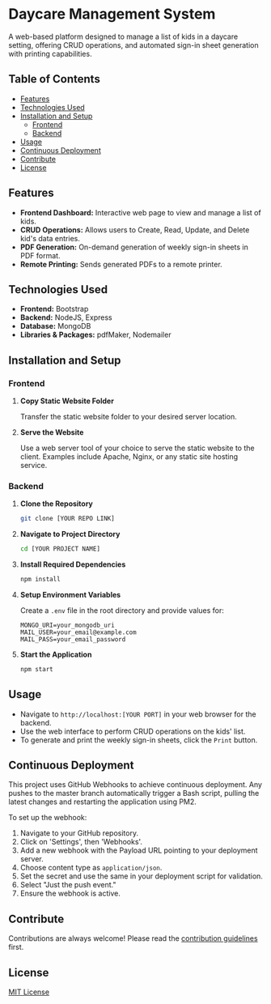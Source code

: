 # Daycare Management System

A web-based platform designed to manage a list of kids in a daycare setting, offering CRUD operations, and automated sign-in sheet generation with printing capabilities.

## Table of Contents

- [Features](#features)
- [Technologies Used](#technologies-used)
- [Installation and Setup](#installation-and-setup)
    - [Frontend](#frontend)
    - [Backend](#backend)
- [Usage](#usage)
- [Continuous Deployment](#continuous-deployment)
- [Contribute](#contribute)
- [License](#license)

## Features

- **Frontend Dashboard:** Interactive web page to view and manage a list of kids.
- **CRUD Operations:** Allows users to Create, Read, Update, and Delete kid's data entries.
- **PDF Generation:** On-demand generation of weekly sign-in sheets in PDF format.
- **Remote Printing:** Sends generated PDFs to a remote printer.

## Technologies Used

- **Frontend:** Bootstrap
- **Backend:** NodeJS, Express
- **Database:** MongoDB
- **Libraries & Packages:** pdfMaker, Nodemailer

## Installation and Setup

### Frontend

1. **Copy Static Website Folder**

   Transfer the static website folder to your desired server location.

2. **Serve the Website**

   Use a web server tool of your choice to serve the static website to the client. Examples include Apache, Nginx, or any static site hosting service.

### Backend

1. **Clone the Repository**

   ```bash
   git clone [YOUR REPO LINK]
   ```

2. **Navigate to Project Directory**

   ```bash
   cd [YOUR PROJECT NAME]
   ```

3. **Install Required Dependencies**

   ```bash
   npm install
   ```

4. **Setup Environment Variables**

   Create a `.env` file in the root directory and provide values for:

   ```env
   MONGO_URI=your_mongodb_uri
   MAIL_USER=your_email@example.com
   MAIL_PASS=your_email_password
   ```

5. **Start the Application**

   ```bash
   npm start
   ```

## Usage

- Navigate to `http://localhost:[YOUR PORT]` in your web browser for the backend.
- Use the web interface to perform CRUD operations on the kids' list.
- To generate and print the weekly sign-in sheets, click the `Print` button.

## Continuous Deployment

This project uses GitHub Webhooks to achieve continuous deployment. Any pushes to the master branch automatically trigger a Bash script, pulling the latest changes and restarting the application using PM2.

To set up the webhook:

1. Navigate to your GitHub repository.
2. Click on 'Settings', then 'Webhooks'.
3. Add a new webhook with the Payload URL pointing to your deployment server.
4. Choose content type as `application/json`.
5. Set the secret and use the same in your deployment script for validation.
6. Select "Just the push event."
7. Ensure the webhook is active.

## Contribute

Contributions are always welcome! Please read the [contribution guidelines](CONTRIBUTING.md) first.

## License

[MIT License](LICENSE)

